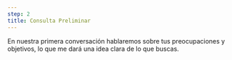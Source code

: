 ```yaml
---
step: 2
title: Consulta Preliminar
---
```


En nuestra primera conversación hablaremos sobre tus preocupaciones y objetivos, lo que me dará una idea clara de lo que buscas.

